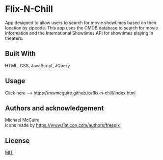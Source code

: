 # Flix-N-Chill

App designed to allow users to search for movie showtimes based on their location by zipcode. This app uses the OMDB database to search for movie information and the International Showtimes API for showtimes playing in theaters.

## Built With

HTML, CSS, JavaScript, JQuery

## Usage

Click here --> https://mwmcguire.github.io/flix-n-chill/index.html

## Authors and acknowledgement

Michael McGuire\
Icons made by https://www.flaticon.com/authors/freepik

## License

[MIT](https://choosealicense.com/licenses/mit/)
